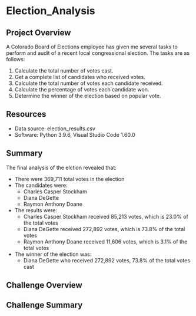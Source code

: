 # Election_Analysis

## Project Overview
A Colorado Board of Elections employee has given me several tasks to perform and audit of a recent local congressional election. The tasks are as follows:

1. Calculate the total number of votes cast.
2. Get a complete list of candidates who received votes.
3. Calculate the total number of votes each candidate received.
4. Calculate the percentage of votes each candidate won.
5. Determine the winner of the election based on popular vote.

## Resources
- Data source: election_results.csv
- Software: Python 3.9.6, Visual Studio Code 1.60.0

## Summary
The final analysis of the elction revealed that:
- There were 369,711 total votes in the election
- The candidates were: 
  - Charles Casper Stockham 
  - Diana DeGette
  - Raymon Anthony Doane
- The results were:
  - Charles Casper Stockham received 85,213 votes, which is 23.0%  of the total votes
  - Diana DeGette received 272,892 votes, which is 73.8% of the total votes
  - Raymon Anthony Doane received 11,606 votes, which is 3.1% of the total votes
- The winner of the election was:
  - Diana DeGette who received 272,892 votes, 73.8% of the total votes cast

## Challenge Overview

## Challenge Summary

